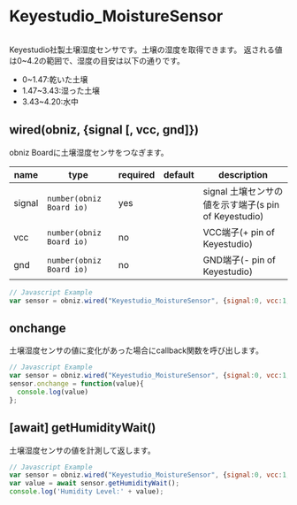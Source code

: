 # Keyestudio_MoistureSensor

![]()

Keyestudio社製土壌湿度センサです。土壌の湿度を取得できます。
返される値は0~4.2の範囲で、湿度の目安は以下の通りです。

- 0~1.47:乾いた土壌
- 1.47~3.43:湿った土壌
- 3.43~4.20:水中

## wired(obniz, {signal [, vcc, gnd]})
obniz Boardに土壌湿度センサをつなぎます。

name | type | required | default | description
--- | --- | --- | --- | ---
signal | `number(obniz Board io)` | yes |  &nbsp; | signal 土壌センサの値を示す端子(s pin of Keyestudio)
vcc | `number(obniz Board io)` | no |  &nbsp; | VCC端子(+ pin of Keyestudio)
gnd | `number(obniz Board io)` | no |  &nbsp; | GND端子(- pin of Keyestudio)


```javascript
// Javascript Example
var sensor = obniz.wired("Keyestudio_MoistureSensor", {signal:0, vcc:1, gnd:2});
```

## onchange
土壌湿度センサの値に変化があった場合にcallback関数を呼び出します。

```javascript
// Javascript Example
var sensor = obniz.wired("Keyestudio_MoistureSensor", {signal:0, vcc:1, gnd:2});
sensor.onchange = function(value){
  console.log(value)
};
```

## [await] getHumidityWait()
土壌湿度センサの値を計測して返します。

```javascript
// Javascript Example
var sensor = obniz.wired("Keyestudio_MoistureSensor", {signal:0, vcc:1, gnd:2});
var value = await sensor.getHumidityWait();
console.log('Humidity Level:' + value);
```
